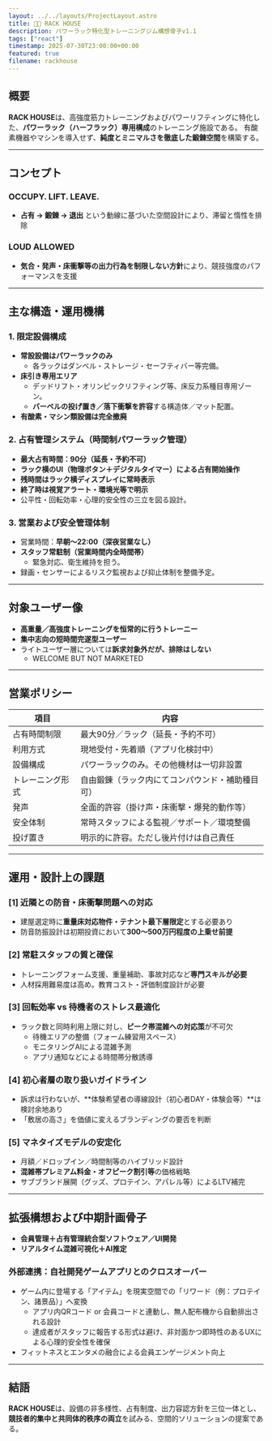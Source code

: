 ```yaml
---
layout: ../../layouts/ProjectLayout.astro
title: 🐦‍🔥 RACK HOUSE
description: パワーラック特化型トレーニングジム構想骨子v1.1
tags: ["react"]
timestamp: 2025-07-30T23:00:00+00:00
featured: true
filename: rackhouse
---
```


## 概要

**RACK HOUSE**は、高強度筋力トレーニングおよびパワーリフティングに特化した、**パワーラック（ハーフラック）専用構成**のトレーニング施設である。
有酸素機器やマシンを導入せず、**純度とミニマルさを徹底した鍛錬空間**を構築する。

---

## コンセプト

### OCCUPY. LIFT. LEAVE.
- **占有 → 鍛錬 → 退出** という動線に基づいた空間設計により、滞留と惰性を排除

### LOUD ALLOWED
- **気合・発声・床衝撃等の出力行為を制限しない方針**により、競技強度のパフォーマンスを支援

---

## 主な構造・運用機構

### 1. 限定設備構成

- **常設設備はパワーラックのみ**
  - 各ラックはダンベル・ストレージ・セーフティバー等完備。
- **床引き専用エリア**
  - デッドリフト・オリンピックリフティング等、床反力系種目専用ゾーン。
  - **バーベルの投げ置き／落下衝撃を許容**する構造体／マット配置。
- **有酸素・マシン類設備は完全撤廃**

### 2. 占有管理システム（時間制パワーラック管理）

- **最大占有時間：90分（延長・予約不可）**
- **ラック横のUI（物理ボタン＋デジタルタイマー）による占有開始操作**
- **残時間はラック横ディスプレイに常時表示**
- **終了時は視覚アラート・環境光等で明示**
- 公平性・回転効率・心理的安全性の三立を図る設計。

### 3. 営業および安全管理体制

- 営業時間：**早朝〜22:00（深夜営業なし）**
- **スタッフ常駐制（営業時間内全時間帯）**
  - 緊急対応、衛生維持を担う。
- 録画・センサーによるリスク監視および抑止体制を整備予定。

---

## 対象ユーザー像

- **高重量／高強度トレーニングを恒常的に行うトレーニー**
- **集中志向の短時間完遂型ユーザー**
- ライトユーザー層については**訴求対象外だが、排除はしない**
  - WELCOME BUT NOT MARKETED

---

## 営業ポリシー

| 項目             | 内容                                             |
| ---------------- | ------------------------------------------------ |
| 占有時間制限     | 最大90分／ラック（延長・予約不可）               |
| 利用方式         | 現地受付・先着順（アプリ化検討中）               |
| 設備構成         | パワーラックのみ。その他機材は一切非設置         |
| トレーニング形式 | 自由鍛錬（ラック内にてコンパウンド・補助種目可） |
| 発声             | 全面的許容（掛け声・床衝撃・爆発的動作等）       |
| 安全体制         | 常時スタッフによる監視／サポート／環境整備       |
| 投げ置き         | 明示的に許容。ただし後片付けは自己責任           |

---

## 運用・設計上の課題

### [1] 近隣との防音・床衝撃問題への対応
- 建屋選定時に**重量床対応物件・テナント最下層限定**とする必要あり
- 防音防振設計は初期投資において**300〜500万円程度の上乗せ前提**

### [2] 常駐スタッフの質と確保
- トレーニングフォーム支援、重量補助、事故対応など**専門スキルが必要**
- 人材採用難易度は高め。教育コスト・評価制度設計が必要

### [3] 回転効率 vs 待機者のストレス最適化
- ラック数と同時利用上限に対し、**ピーク帯混雑への対応策**が不可欠
  - 待機エリアの整備（フォーム練習用スペース）
  - モニタリングAIによる混雑予測
  - アプリ通知などによる時間帯分散誘導

### [4] 初心者層の取り扱いガイドライン
- 訴求は行わないが、**体験希望者の導線設計（初心者DAY・体験会等）**は検討余地あり
- 「敷居の高さ」を価値に変えるブランディングの要否を判断

### [5] マネタイズモデルの安定化
- 月額／ドロップイン／時間制等のハイブリッド設計
- **混雑帯プレミアム料金・オフピーク割引等**の価格戦略
- サブブランド展開（グッズ、プロテイン、アパレル等）によるLTV補完

---

## 拡張構想および中期計画骨子

- **会員管理＋占有管理統合型ソフトウェア／UI開発**
- **リアルタイム混雑可視化＋AI推定**

### 外部連携：自社開発ゲームアプリとのクロスオーバー

- ゲーム内に登場する「アイテム」を現実空間での「リワード（例：プロテイン、諸景品）」へ変換
  - アプリ内QRコード or 会員コードと連動し、無人配布機から自動排出される設計
  - 達成者がスタッフに報告する形式は避け、非対面かつ即時性のあるUXによる心理的安全性を確保
- フィットネスとエンタメの融合による会員エンゲージメント向上

---

## 結語

**RACK HOUSE**は、設備の非多様性、占有制度、出力容認方針を三位一体とし、**競技者的集中と共同体的秩序の両立**を試みる、空間的ソリューションの提案である。
